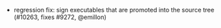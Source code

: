 - regression fix: sign executables that are promoted into the source tree
  (#10263, fixes #9272, @emillon)
